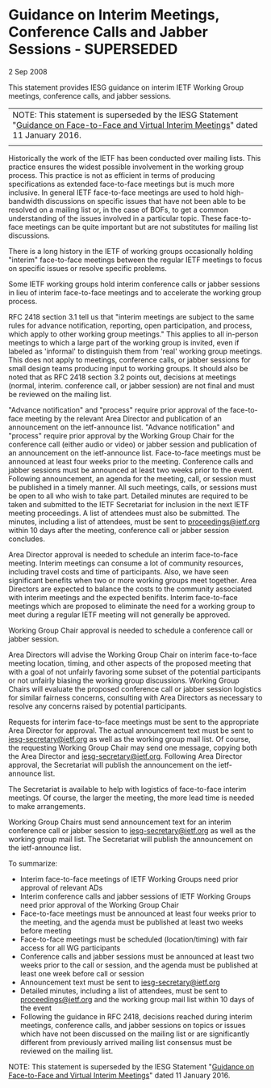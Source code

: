 Guidance on Interim Meetings, Conference Calls and Jabber Sessions - SUPERSEDED
===============================================================================

2 Sep 2008

This statement provides IESG guidance on interim IETF Working Group meetings, conference calls, and jabber sessions.



|  |
| --- |
| NOTE: This statement is superseded by the IESG Statement "[Guidance on Face-to-Face and Virtual Interim Meetings](https://www.ietf.org/about/groups/iesg/statements/interim-meetings-guidance-2016-01-11/)" dated 11 January 2016. |
|  |

Historically the work of the IETF has been conducted over mailing lists. This practice ensures the widest possible involvement in the working group process. This practice is not as efficient in terms of producing specifications as extended face-to-face meetings but is much more inclusive. In general IETF face-to-face meetings are used to hold high-bandwidth discussions on specific issues that have not been able to be resolved on a mailing list or, in the case of BOFs, to get a common understanding of the issues involved in a particular topic. These face-to-face meetings can be quite important but are not substitutes for mailing list discussions. 

There is a long history in the IETF of working groups occasionally holding "interim" face-to-face meetings between the regular IETF meetings to focus on specific issues or resolve specific problems. 

Some IETF working groups hold interim conference calls or jabber sessions in lieu of interim face-to-face meetings and to accelerate the working group process. 

RFC 2418 section 3.1 tell us that "interim meetings are subject to the same rules for advance notification, reporting, open participation, and process, which apply to other working group meetings." This applies to all in-person meetings to which a large part of the working group is invited, even if labeled as 'informal' to distinguish them from 'real' working group meetings. This does not apply to meetings, conference calls, or jabber sessions for small design teams producing input to working groups. It should also be noted that as RFC 2418 section 3.2 points out, decisions at meetings (normal, interim. conference call, or jabber session) are not final and must be reviewed on the mailing list. 

"Advance notification" and "process" require prior approval of the face-to-face meeting by the relevant Area Director and publication of an announcement on the ietf-announce list. "Advance notification" and "process" require prior approval by the Working Group Chair for the conference call (either audio or video) or jabber session and publication of an announcement on the ietf-announce list. Face-to-face meetings must be announced at least four weeks prior to the meeting. Conference calls and jabber sessions must be announced at least two weeks prior to the event. Following announcement, an agenda for the meeting, call, or session must be published in a timely manner. All such meetings, calls, or sessions must be open to all who wish to take part. Detailed minutes are required to be taken and submitted to the IETF Secretariat for inclusion in the next IETF meeting proceedings. A list of attendees must also be submitted. The minutes, including a list of attendees, must be sent to proceedings@ietf.org within 10 days after the meeting, conference call or jabber session concludes. 

Area Director approval is needed to schedule an interim face-to-face meeting. Interim meetings can consume a lot of community resources, including travel costs and time of participants. Also, we have seen significant benefits when two or more working groups meet together. Area Directors are expected to balance the costs to the community associated with interim meetings and the expected benifits. Interim face-to-face meetings which are proposed to eliminate the need for a working group to meet during a regular IETF meeting will not generally be approved. 

Working Group Chair approval is needed to schedule a conference call or jabber session. 

Area Directors will advise the Working Group Chair on interim face-to-face meeting location, timing, and other aspects of the proposed meeting that with a goal of not unfairly favoring some subset of the potential participants or not unfairly biasing the working group discussions. Working Group Chairs will evaluate the proposed conference call or jabber session logistics for similar fairness concerns, consulting with Area Directors as necessary to resolve any concerns raised by potential participants. 

Requests for interim face-to-face meetings must be sent to the appropriate Area Director for approval. The actual announcement text must be sent to iesg-secretary@ietf.org as well as the working group mail list. Of course, the requesting Working Group Chair may send one message, copying both the Area Director and iesg-secretary@ietf.org. Following Area Director approval, the Secretariat will publish the announcement on the ietf-announce list. 

The Secretariat is available to help with logistics of face-to-face interim meetings. Of course, the larger the meeting, the more lead time is needed to make arrangements. 

Working Group Chairs must send announcement text for an interim conference call or jabber session to iesg-secretary@ietf.org as well as the working group mail list. The Secretariat will publish the announcement on the ietf-announce list. 

To summarize: 

* Interim face-to-face meetings of IETF Working Groups need prior approval of relevant ADs
* Interim conference calls and jabber sessions of IETF Working Groups need prior approval of the Working Group Chair
* Face-to-face meetings must be announced at least four weeks prior to the meeting, and the agenda must be published at least two weeks before meeting
* Face-to-face meetings must be scheduled (location/timing) with fair access for all WG participants
* Conference calls and jabber sessions must be announced at least two weeks prior to the call or session, and the agenda must be published at least one week before call or session
* Announcement text must be sent to iesg-secretary@ietf.org
* Detailed minutes, including a list of attendees, must be sent to proceedings@ietf.org and the working group mail list within 10 days of the event
* Following the guidance in RFC 2418, decisions reached during interim meetings, conference calls, and jabber sessions on topics or issues which have not been discussed on the mailing list or are significantly different from previously arrived mailing list consensus must be reviewed on the mailing list.

  


NOTE: This statement is superseded by the IESG Statement "[Guidance on Face-to-Face and Virtual Interim Meetings](/about/groups/iesg/statements/interim-meetings-guidance-2016-01-11/)" dated 11 January 2016.  


